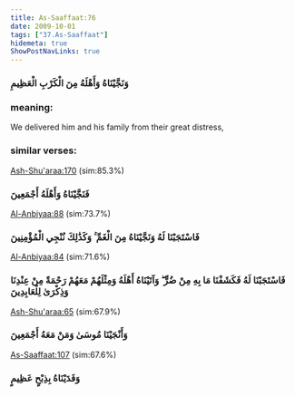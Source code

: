 ```yaml
---
title: As-Saaffaat:76
date: 2009-10-01
tags: ["37.As-Saaffaat"]
hidemeta: true 
ShowPostNavLinks: true 
---
```

### وَنَجَّيْنَاهُ وَأَهْلَهُ مِنَ الْكَرْبِ الْعَظِيمِ
### meaning: 
We delivered him and his family from their great distress,
### similar verses: 

[Ash-Shu'araa:170](/26/170) (sim:85.3%)

### فَنَجَّيْنَاهُ وَأَهْلَهُ أَجْمَعِينَ

[Al-Anbiyaa:88](/21/88) (sim:73.7%)

### فَاسْتَجَبْنَا لَهُ وَنَجَّيْنَاهُ مِنَ الْغَمِّ ۚ وَكَذَٰلِكَ نُنْجِي الْمُؤْمِنِينَ

[Al-Anbiyaa:84](/21/84) (sim:71.6%)

### فَاسْتَجَبْنَا لَهُ فَكَشَفْنَا مَا بِهِ مِنْ ضُرٍّ ۖ وَآتَيْنَاهُ أَهْلَهُ وَمِثْلَهُمْ مَعَهُمْ رَحْمَةً مِنْ عِنْدِنَا وَذِكْرَىٰ لِلْعَابِدِينَ

[Ash-Shu'araa:65](/26/65) (sim:67.9%)

### وَأَنْجَيْنَا مُوسَىٰ وَمَنْ مَعَهُ أَجْمَعِينَ

[As-Saaffaat:107](/37/107) (sim:67.6%)

### وَفَدَيْنَاهُ بِذِبْحٍ عَظِيمٍ
